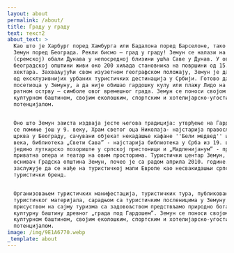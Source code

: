 ```yaml
---
layout: about
permalink: /about/
title: Граду у градy
text: текст2
about_text: >
  Као што је Харбург поред Хамбурга или Бадалона поред Барселоне, тако је и
  Земун поред Београда. Рекли бисмо – град у граду! Земун се налази на десној
  (сремској) обали Дунава у непосредној близини ушћа Саве у Дунав. У овој
  београдској општини живи око 200 хиљада становника на површини од 15.356
  хектара. Захваљујући свом изузетном географском положају, Земун је данас једна
  од ексклузивнијих урбаних туристичких дестинација у Србији. Готово да нема
  посетиоца у Земуну, а да није обишао гардошку кулу или плажу Лидо на Великом
  ратном острву – симболе овог времешног града. Земун се поноси својом богатом
  културном баштином, својим еколошким, спортским и хотелијарско-угоститељским
  потенцијалом.


  Оно што Земун заиста издваја јесте његова традиција: утврђење на Гардошу које
  се помиње још у 9. веку, Храм светог оца Николаја- најстарија православна
  црква у Београду, сачувани објекат некадашње кафане ''Бели медвед'' из 18.
  века, библиотека „Свети Сава” - најстарија библиотека у Срба из 19. века,
  једино луткарско позориште у српској престоници и „Мадленијанум” - прва
  приватна опера и театар на овим просторима. Туристички центар Земун, чији је
  оснивач Градска општина Земун, почео је са радом априла 2010. године. Земун
  заслужује да се нађе на туристичкој мапи Европе као несвакидашњи српски
  туристички бренд.


  Организовањем туристичких манифестација, туристичких тура, публиковањем
  туристичког материјала, сарадњом са туристичким посленицима у Земуну и
  присуством на сајму туризма са задовољством предствљамо природно богадство и
  културну баштину древног „града под Гардошем”. Земун се поноси својом богатом
  културном баштином, својим еколошким, спортским и хотелијарско-угоститељским
  потенцијалом.
image: /img/9E1A6770.webp
_template: about
---
```



